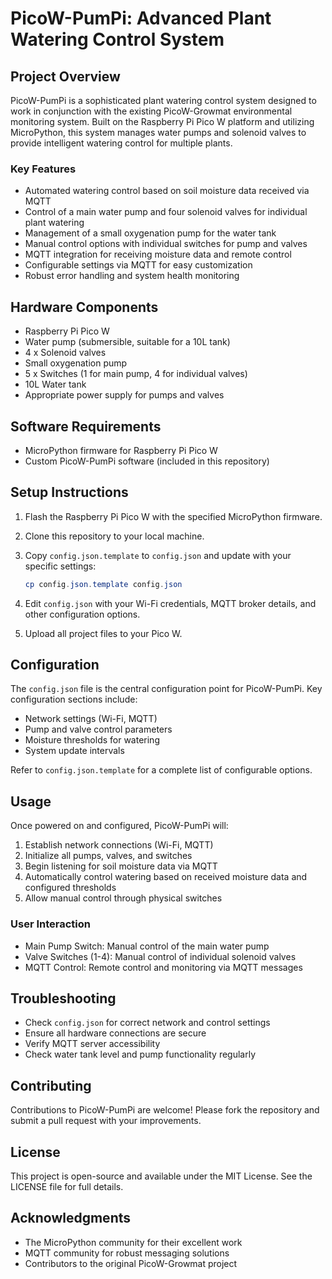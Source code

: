 # PicoW-PumPi: Advanced Plant Watering Control System

## Project Overview

PicoW-PumPi is a sophisticated plant watering control system designed to work in conjunction with the existing PicoW-Growmat environmental monitoring system. Built on the Raspberry Pi Pico W platform and utilizing MicroPython, this system manages water pumps and solenoid valves to provide intelligent watering control for multiple plants.

### Key Features

- Automated watering control based on soil moisture data received via MQTT
- Control of a main water pump and four solenoid valves for individual plant watering
- Management of a small oxygenation pump for the water tank
- Manual control options with individual switches for pump and valves
- MQTT integration for receiving moisture data and remote control
- Configurable settings via MQTT for easy customization
- Robust error handling and system health monitoring

## Hardware Components

- Raspberry Pi Pico W
- Water pump (submersible, suitable for a 10L tank)
- 4 x Solenoid valves
- Small oxygenation pump
- 5 x Switches (1 for main pump, 4 for individual valves)
- 10L Water tank
- Appropriate power supply for pumps and valves

## Software Requirements

- MicroPython firmware for Raspberry Pi Pico W
- Custom PicoW-PumPi software (included in this repository)

## Setup Instructions

1. Flash the Raspberry Pi Pico W with the specified MicroPython firmware.
2. Clone this repository to your local machine.
3. Copy `config.json.template` to `config.json` and update with your specific settings:

   ```powershell
   cp config.json.template config.json
   ```

4. Edit `config.json` with your Wi-Fi credentials, MQTT broker details, and other configuration options.
5. Upload all project files to your Pico W.

## Configuration

The `config.json` file is the central configuration point for PicoW-PumPi. Key configuration sections include:

- Network settings (Wi-Fi, MQTT)
- Pump and valve control parameters
- Moisture thresholds for watering
- System update intervals

Refer to `config.json.template` for a complete list of configurable options.

## Usage

Once powered on and configured, PicoW-PumPi will:

1. Establish network connections (Wi-Fi, MQTT)
2. Initialize all pumps, valves, and switches
3. Begin listening for soil moisture data via MQTT
4. Automatically control watering based on received moisture data and configured thresholds
5. Allow manual control through physical switches

### User Interaction

- Main Pump Switch: Manual control of the main water pump
- Valve Switches (1-4): Manual control of individual solenoid valves
- MQTT Control: Remote control and monitoring via MQTT messages

## Troubleshooting

- Check `config.json` for correct network and control settings
- Ensure all hardware connections are secure
- Verify MQTT server accessibility
- Check water tank level and pump functionality regularly

## Contributing

Contributions to PicoW-PumPi are welcome! Please fork the repository and submit a pull request with your improvements.

## License

This project is open-source and available under the MIT License. See the LICENSE file for full details.

## Acknowledgments

- The MicroPython community for their excellent work
- MQTT community for robust messaging solutions
- Contributors to the original PicoW-Growmat project
